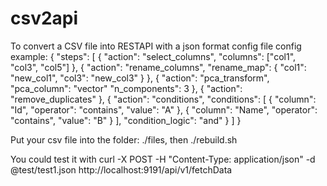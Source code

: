 # csv2api

To convert a CSV file into RESTAPI with a json format config file
config example:
{
  "steps": [
    {
      "action": "select_columns",
      "columns": ["col1", "col3", "col5"]
    },
    {
      "action": "rename_columns",
      "rename_map": {
        "col1": "new_col1",
        "col3": "new_col3"
      }
    },
    {
      "action": "pca_transform",
      "pca_column": "vector"
      "n_components": 3
    },
    {
      "action": "remove_duplicates"
    },
    {
      "action": "conditions",
      "conditions": [
        {
          "column": "Id",
          "operator": "contains",
          "value": "A"
        },
        {
          "column": "Name",
          "operator": "contains",
          "value": "B"
        }
      ],
      "condition_logic": "and"
    }
  ]
}

Put your csv file into the folder: ./files, then 
./rebuild.sh

You could test it with 
curl -X POST -H "Content-Type: application/json" -d @test/test1.json http://localhost:9191/api/v1/fetchData


